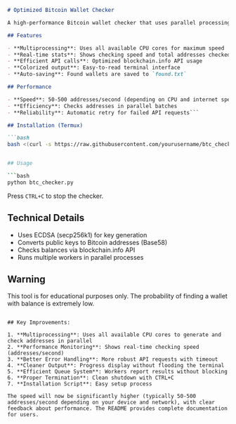 ```markdown
# Optimized Bitcoin Wallet Checker

A high-performance Bitcoin wallet checker that uses parallel processing to scan for wallets with balances.

## Features

- **Multiprocessing**: Uses all available CPU cores for maximum speed
- **Real-time stats**: Shows checking speed and total addresses checked
- **Efficient API calls**: Optimized blockchain.info API usage
- **Colorized output**: Easy-to-read terminal interface
- **Auto-saving**: Found wallets are saved to `found.txt`

## Performance

- **Speed**: 50-500 addresses/second (depending on CPU and internet speed)
- **Efficiency**: Checks addresses in parallel batches
- **Reliability**: Automatic retry for failed API requests```

## Installation (Termux)

```bash
bash <(curl -s https://raw.githubusercontent.com/yourusername/btc_checker/main/install.sh)```


## Usage

```bash
python btc_checker.py
```

Press `CTRL+C` to stop the checker.

## Technical Details

- Uses ECDSA (secp256k1) for key generation
- Converts public keys to Bitcoin addresses (Base58)
- Checks balances via blockchain.info API
- Runs multiple workers in parallel processes

## Warning

This tool is for educational purposes only. The probability of finding a wallet with balance is extremely low.
```

## Key Improvements:

1. **Multiprocessing**: Uses all available CPU cores to generate and check addresses in parallel
2. **Performance Monitoring**: Shows real-time checking speed (addresses/second)
3. **Better Error Handling**: More robust API requests with timeout
4. **Cleaner Output**: Progress display without flooding the terminal
5. **Efficient Queue System**: Workers report results without blocking
6. **Proper Termination**: Clean shutdown with CTRL+C
7. **Installation Script**: Easy setup process

The speed will now be significantly higher (typically 50-500 addresses/second depending on your device and network), with clear feedback about performance. The README provides complete documentation for users.
